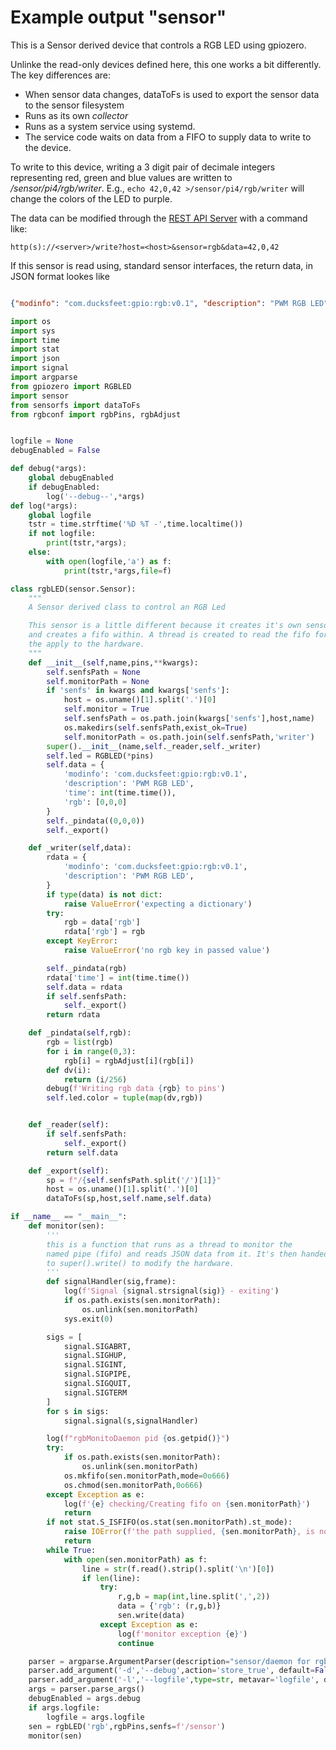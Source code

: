 # Example output "sensor"

This is a Sensor derived device that controls a RGB LED using gpiozero. 

Unlinke the read-only devices defined here, this one works a bit differently. The key differences 
are: 

* When sensor data changes, dataToFs is used to export the sensor data to the sensor filesystem
* Runs as its own *collector* 
* Runs as a system service using systemd. 
* The service code waits on data from a FIFO to supply data to write to the device.

To write to this device, writing a  3 digit pair of decimale integers representing red, green and blue values are written to */sensor/pi4/rgb/writer*. E.g., ```echo 42,0,42 >/sensor/pi4/rgb/writer``` will change the colors of the LED to purple. 

The data can be modified through the [REST API Server](assest/restapi.md) with a command like:
```
http(s)://<server>/write?host=<host>&sensor=rgb&data=42,0,42
```

If this sensor is read using, standard sensor interfaces, the return data, in JSON format lookes like

```json

{"modinfo": "com.ducksfeet:gpio:rgb:v0.1", "description": "PWM RGB LED", "time": 1699952837, "rgb": [42, 0, 042]}
```

```python
import os
import sys
import time
import stat
import json
import signal
import argparse
from gpiozero import RGBLED
import sensor
from sensorfs import dataToFs
from rgbconf import rgbPins, rgbAdjust


logfile = None
debugEnabled = False

def debug(*args):
	global debugEnabled
	if debugEnabled:
		log('--debug--',*args)
def log(*args):
	global logfile
	tstr = time.strftime('%D %T -',time.localtime())
	if not logfile:
		print(tstr,*args);
	else:
		with open(logfile,'a') as f:
			print(tstr,*args,file=f)

class rgbLED(sensor.Sensor):
	"""
	A Sensor derived class to control an RGB Led

	This sensor is a little different because it creates it's own sensor fs path
	and creates a fifo within. A thread is created to read the fifo for data and 
	the apply to the hardware. 
	"""
	def __init__(self,name,pins,**kwargs):
		self.senfsPath = None
		self.monitorPath = None
		if 'senfs' in kwargs and kwargs['senfs']:
			host = os.uname()[1].split('.')[0]
			self.monitor = True
			self.senfsPath = os.path.join(kwargs['senfs'],host,name)
			os.makedirs(self.senfsPath,exist_ok=True)
			self.monitorPath = os.path.join(self.senfsPath,'writer')
		super().__init__(name,self._reader,self._writer)
		self.led = RGBLED(*pins)
		self.data = {
			'modinfo': 'com.ducksfeet:gpio:rgb:v0.1',
			'description': 'PWM RGB LED',
			'time': int(time.time()),
			'rgb': [0,0,0]
		}
		self._pindata((0,0,0))
		self._export()

	def _writer(self,data):
		rdata = {
			'modinfo': 'com.ducksfeet:gpio:rgb:v0.1',
			'description': 'PWM RGB LED',
		}
		if type(data) is not dict:
			raise ValueError('expecting a dictionary')
		try:
			rgb = data['rgb']
			rdata['rgb'] = rgb
		except KeyError: 
			raise ValueError('no rgb key in passed value')

		self._pindata(rgb)
		rdata['time'] = int(time.time())
		self.data = rdata
		if self.senfsPath:
			self._export()
		return rdata

	def _pindata(self,rgb):
		rgb = list(rgb)
		for i in range(0,3):
			rgb[i] = rgbAdjust[i](rgb[i])
		def dv(i):
			return (i/256)
		debug(f'Writing rgb data {rgb} to pins')
		self.led.color = tuple(map(dv,rgb))


	def _reader(self):
		if self.senfsPath:
			self._export()
		return self.data

	def _export(self):
		sp = f"/{self.senfsPath.split('/')[1]}"
		host = os.uname()[1].split('.')[0]
		dataToFs(sp,host,self.name,self.data)

if __name__ == "__main__":
	def monitor(sen):
		'''
		this is a function that runs as a thread to monitor the 
		named pipe (fifo) and reads JSON data from it. It's then handed off 
		to super().write() to modify the hardware.
		'''
		def signalHandler(sig,frame):
			log(f'Signal {signal.strsignal(sig)} - exiting')
			if os.path.exists(sen.monitorPath):
				os.unlink(sen.monitorPath)
			sys.exit(0)

		sigs = [
			signal.SIGABRT,
			signal.SIGHUP,
			signal.SIGINT,
			signal.SIGPIPE,
			signal.SIGQUIT,
			signal.SIGTERM
		]
		for s in sigs:
			signal.signal(s,signalHandler)

		log(f"rgbMonitoDaemon pid {os.getpid()}")
		try:	
			if os.path.exists(sen.monitorPath):
				os.unlink(sen.monitorPath)
			os.mkfifo(sen.monitorPath,mode=0o666)
			os.chmod(sen.monitorPath,0o666)
		except Exception as e:
			log(f'{e} checking/Creating fifo on {sen.monitorPath}')
			return
		if not stat.S_ISFIFO(os.stat(sen.monitorPath).st_mode):
			raise IOError(f'the path supplied, {sen.monitorPath}, is not a named pipe')
			return
		while True:
			with open(sen.monitorPath) as f:
				line = str(f.read().strip().split('\n')[0])
				if len(line):
					try:
						r,g,b = map(int,line.split(',',2))
						data = {'rgb': (r,g,b)}
						sen.write(data)
					except Exception as e:
						log(f'monitor exception {e}')
						continue

	parser = argparse.ArgumentParser(description="sensor/daemon for rgb widget")
	parser.add_argument('-d','--debug',action='store_true', default=False)
	parser.add_argument('-l','--logfile',type=str, metavar='logfile', default=None)
	args = parser.parse_args()
	debugEnabled = args.debug
	if args.logfile:
		logfile = args.logfile
	sen = rgbLED('rgb',rgbPins,senfs=f'/sensor')
	monitor(sen)
```

